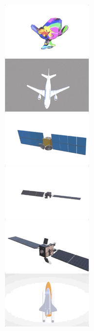 <p align="center">
  <img src="src/gifs//monkey8.gif" alt="animated" width="275"/>
  <img src="src/gifs//AirbusA310-3.gif" alt="animated" width="275"/>
  <img src="src/gifs/GEO-2.gif" alt="animated" width="275"/>
  <img src="src/gifs/Turksat-6A.gif" alt="animated" width="275"/>
  <img src="src/gifs/Turksat-6A-2.gif" alt="animated" width="275"/>
  <img src="src/gifs/SpaceShuttel.gif" alt="animated" width="275"/>
</p>